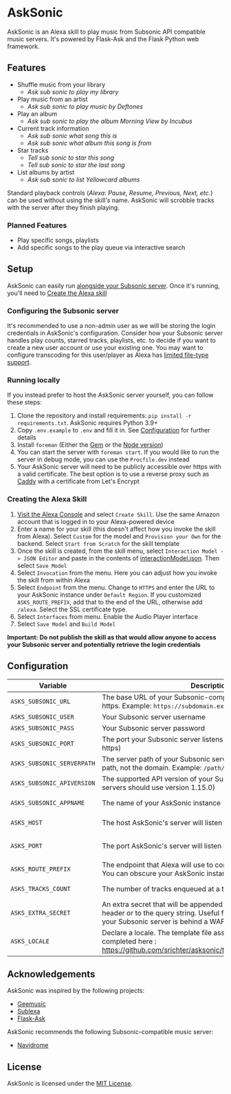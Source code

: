 # AskSonic
AskSonic is an Alexa skill to play music from Subsonic API compatible music servers. It's powered by Flask-Ask and the Flask Python web framework.

## Features
- Shuffle music from your library
    - _Ask sub sonic to play my library_
- Play music from an artist
    - _Ask sub sonic to play music by Deftones_
- Play an album
    - _Ask sub sonic to play the album Morning View by Incubus_
- Current track information
    - _Ask sub sonic what song this is_
    - _Ask sub sonic what album this song is from_
- Star tracks
    - _Tell sub sonic to star this song_
    - _Tell sub sonic to star the last song_
- List albums by artist
    - _Ask sub sonic to list Yellowcard albums_

Standard playback controls (_Alexa: Pause, Resume, Previous, Next, etc._) can be used without using the skill's name.
AskSonic will scrobble tracks with the server after they finish playing.

### Planned Features
- Play specific songs, playlists
- Add specific songs to the play queue via interactive search

## Setup
AskSonic can easily run [alongside your Subsonic server](#running-locally). Once it's running, you'll need to [Create the Alexa skill](#creating-the-alexa-skill)

### Configuring the Subsonic server
It's recommended to use a non-admin user as we will be storing the login credentials in AskSonic's configuration. Consider how your Subsonic server handles play counts, starred tracks, playlists, etc. to decide if you want to create a new user account or use your existing one. You may want to configure transcoding for this user/player as Alexa has [limited file-type support](https://developer.amazon.com/en-US/docs/alexa/custom-skills/audioplayer-interface-reference.html#audio-stream-requirements).

### Running locally
If you instead prefer to host the AskSonic server yourself, you can follow these steps:
1. Clone the repository and install requirements: `pip install -r requirements.txt`. AskSonic requires Python 3.9+
2. Copy `.env.example` to `.env` and fill it in. See [Configuration](#configuration) for further details
3. Install `foreman` (Either the [Gem](https://github.com/ddollar/foreman) or the [Node version](https://github.com/strongloop/node-foreman))
4. You can start the server with `foreman start`. If you would like to run the server in debug mode, you can use the `Procfile.dev` instead
5. Your AskSonic server will need to be publicly accessible over https with a valid certificate. The best option is to use a reverse proxy such as [Caddy](https://github.com/caddyserver/caddy) with a certificate from Let's Encrypt

### Creating the Alexa Skill
1. [Visit the Alexa Console](https://developer.amazon.com/alexa/console/ask) and select `Create Skill`. Use the same Amazon account that is logged in to your Alexa-powered device
2. Enter a name for your skill (this doesn't affect how you invoke the skill from Alexa). Select `Custom` for the model and `Provision your Own` for the backend. Select `Start from Scratch` for the skill template
3. Once the skill is created, from the skill menu, select `Interaction Model -> JSON Editor` and paste in the contents of [interactionModel.json](/../../raw/main/interactionModel.json). Then select `Save Model`
4. Select `Invocation` from the menu. Here you can adjust how you invoke the skill from within Alexa
5. Select `Endpoint` from the menu. Change to `HTTPS` and enter the URL to your AskSonic instance under `Default Region`. If you customized `ASKS_ROUTE_PREFIX`, add that to the end of the URL, otherwise add `/alexa`. Select the SSL certificate type.
6. Select `Interfaces` from menu. Enable the Audio Player interface
7. Select `Save Model` and `Build Model`

**Important: Do not publish the skill as that would allow anyone to access your Subsonic server and potentially retrieve the login credentials**

## Configuration
| Variable | Description | Required |
|-|-|:-:|
| ``ASKS_SUBSONIC_URL`` | The base URL of your Subsonic-compatible music server. Must be https. Example: `https://subdomain.example.com` | ✅ |
| ``ASKS_SUBSONIC_USER`` | Your Subsonic server username | ✅ |
| ``ASKS_SUBSONIC_PASS`` | Your Subsonic server password | ✅ |
| ``ASKS_SUBSONIC_PORT`` | The port your Subsonic server listens on (if not the default for https) | Default: 443 |
| ``ASKS_SUBSONIC_SERVERPATH`` | The server path of your Subsonic server. Must contain only the path, not the domain. Example: `/path/to/rest` | Default: /rest |
| ``ASKS_SUBSONIC_APIVERSION`` | The supported API version of your Subsonic server. (Airsonic servers should use version 1.15.0) | Default: 1.16.1 |
| ``ASKS_SUBSONIC_APPNAME`` | The name of your AskSonic instance | Default: py-sonic |
| ``ASKS_HOST`` | The host AskSonic's server will listen on | Default: 0.0.0.0 |
| ``ASKS_PORT`` | The port AskSonic's server will listen on | Default: 4545 or `$PORT` |
| ``ASKS_ROUTE_PREFIX`` | The endpoint that Alexa will use to communicate with AskSonic. You can obscure your AskSonic instance by customizing this | Default: /alexa |
| ``ASKS_TRACKS_COUNT`` | The number of tracks enqueued at a time | Default: 50 |
| ``ASKS_EXTRA_SECRET`` | An extra secret that will be appended to all requests as either a header or to the query string. Useful for authenticating requests if your Subsonic server is behind a WAF such as Cloudflare | ❌ |
| ``ASKS_LOCALE`` | Declare a locale. The template file associated to the locale must be completed here :  https://github.com/srichter/asksonic/tree/main/asksonic/templates | Default : en |

## Acknowledgements
AskSonic was inspired by the following projects:
 - [Geemusic](https://github.com/stevenleeg/geemusic)
 - [Sublexa](https://github.com/andocromn/sublexa)
 - [Flask-Ask](https://github.com/johnwheeler/flask-ask)

AskSonic recommends the following Subsonic-compatible music server:
 - [Navidrome](https://github.com/navidrome/navidrome)

## License
AskSonic is licensed under the [MIT License](./LICENSE).
